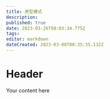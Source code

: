 ```yaml
---
title: 原型模式
description: 
published: true
date: 2023-03-26T08:03:34.775Z
tags: 
editor: markdown
dateCreated: 2023-03-08T00:35:35.132Z
---
```


# Header
Your content here